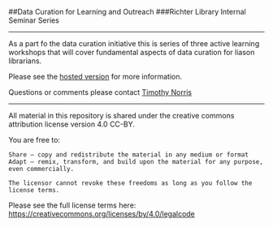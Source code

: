 ##Data Curation for Learning and Outreach
###Richter Library Internal Seminar Series

---

As a part fo the data curation initiative this is series of three active learning workshops that will cover fundamental aspects of data curation for liason librarians.

Please see the [hosted version](syllabus.md) for more information.

Questions or comments please contact [Timothy Norris](mailto:tnorris@miami.edu)

---

All material in this repository is shared under the creative commons attribution license version 4.0 CC-BY. 

You are free to:

    Share — copy and redistribute the material in any medium or format
    Adapt — remix, transform, and build upon the material for any purpose, even commercially.

    The licensor cannot revoke these freedoms as long as you follow the license terms.

Please see the full license terms here: https://creativecommons.org/licenses/by/4.0/legalcode